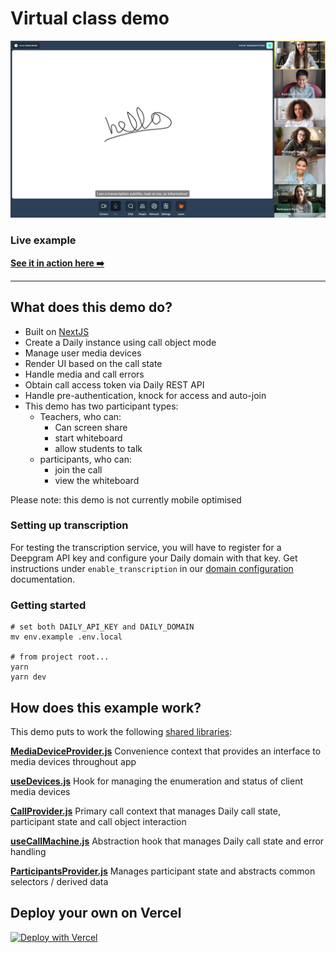 # Virtual class demo

![Virtual class call](image.png)

### Live example

**[See it in action here ➡️](https://virtual-class-demo-daily.vercel.app/)**

---

## What does this demo do?

- Built on [NextJS](https://nextjs.org/)
- Create a Daily instance using call object mode
- Manage user media devices
- Render UI based on the call state
- Handle media and call errors
- Obtain call access token via Daily REST API
- Handle pre-authentication, knock for access and auto-join
- This demo has two participant types:
  - Teachers, who can:
    - Can screen share
    - start whiteboard
    - allow students to talk
  - participants, who can:
    - join the call
    - view the whiteboard

Please note: this demo is not currently mobile optimised

### Setting up transcription

For testing the transcription service, you will have to register for a
Deepgram API key and configure your Daily domain with that key. Get instructions
under `enable_transcription` in our [domain configuration](https://docs.daily.co/reference/rest-api/your-domain/config#enable_transcription) documentation.

### Getting started

```
# set both DAILY_API_KEY and DAILY_DOMAIN
mv env.example .env.local

# from project root...
yarn
yarn dev
```

## How does this example work?

This demo puts to work the following [shared libraries](shared):

**[MediaDeviceProvider.js](contexts/MediaDeviceProvider.js)**
Convenience context that provides an interface to media devices throughout app

**[useDevices.js](../../shared/contexts/useDevices.js)**
Hook for managing the enumeration and status of client media devices

**[CallProvider.js](contexts/CallProvider.js)**
Primary call context that manages Daily call state, participant state and call object interaction

**[useCallMachine.js](contexts/useCallMachine.js)**
Abstraction hook that manages Daily call state and error handling

**[ParticipantsProvider.js](contexts/ParticipantsProvider.js)**
Manages participant state and abstracts common selectors / derived data

## Deploy your own on Vercel

[![Deploy with Vercel](https://vercel.com/button)](https://vercel.com/new/clone-flow?repository-url=https://github.com/daily-demos/virtual-class-demo.git&env=DAILY_DOMAIN,DAILY_API_KEY)
